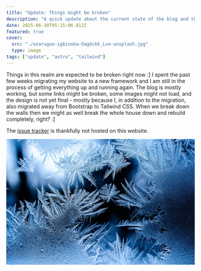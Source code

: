 ```yaml
---
title: "Update: Things might be broken"
description: "A quick update about the current state of the blog and the website."
date: 2025-06-30T05:15:06.812Z
featured: true
cover:
  src: "./osarugue-igbinoba-OagGckk_Lvo-unsplash.jpg"
  type: image
tags: ["update", "astro", "tailwind"]
---
```


Things in this realm are expected to be broken right now :] I spent the past few weeks migrating my website to a new framework and I am still in the process of getting everything up and running again. The blog is mostly working, but some links might be broken, some images might not load, and the design is not yet final - mostly because I, in addition to the migration, also migrated away from Bootstrap to Tailwind CSS. When we break down the walls then we might as well break the whole house down and rebuild completely, right? :]

The [issue tracker](https://github.com/davidsneighbour/kollitsch.dev/issues) is thankfully not hosted on this website.

![A starry night sky.](../../../../assets/images/colophon.jpg)
